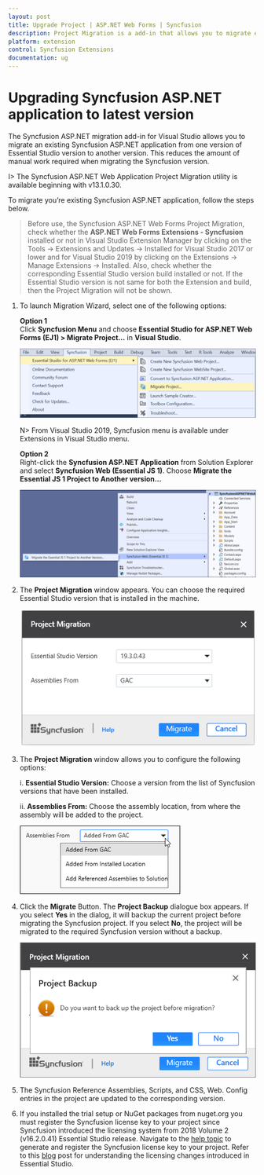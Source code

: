 ```yaml
---
layout: post
title: Upgrade Project | ASP.NET Web Forms | Syncfusion
description: Project Migration is a add-in that allows you to migrate existing Syncfusion ASP.NET Web Forms project from one Essential Studio version to another version
platform: extension
control: Syncfusion Extensions
documentation: ug
---
```


# Upgrading Syncfusion ASP.NET application to latest version

The Syncfusion ASP.NET migration add-in for Visual Studio allows you to migrate an existing Syncfusion ASP.NET application from one version of Essential Studio version to another version. This reduces the amount of manual work required when migrating the Syncfusion version.

I> The Syncfusion ASP.NET Web Application Project Migration utility is available beginning with v13.1.0.30.

To migrate you’re existing Syncfusion ASP.NET application, follow the steps below.

> Before use, the Syncfusion ASP.NET Web Forms Project Migration, check whether the **ASP.NET Web Forms Extensions - Syncfusion** installed or not in Visual Studio Extension Manager by clicking on the Tools -> Extensions and Updates -> Installed for Visual Studio 2017 or lower and for Visual Studio 2019 by clicking on the Extensions -> Manage Extensions -> Installed. Also, check whether the corresponding Essential Studio version build installed or not. If the Essential Studio version is not same for both the Extension and build, then the Project Migration will not be shown.

1. To launch Migration Wizard, select one of the following options:

   **Option 1**   
   Click **Syncfusion Menu** and choose **Essential Studio for ASP.NET Web Forms (EJ1) > Migrate Project…** in **Visual Studio**.

   ![Syncfusion Essential JS 1 ASP.NET Web Forms Project Migration via Syncfusion menu](Upgrade-Project_images/Syncfusion_Menu_Project_Migration1.png)

   N> From Visual Studio 2019, Syncfusion menu is available under Extensions in Visual Studio menu.

   **Option 2**  
   Right-click the **Syncfusion ASP.NET Application** from Solution Explorer and select **Syncfusion Web (Essential JS 1)**. Choose **Migrate the Essential JS 1 Project to Another version…**

   ![Syncfusion Essential JS 1 ASP.NET Web Forms Project Migration add-in](Upgrade-Project_images/Project-Migration_img1.png)

2. The **Project Migration** window appears. You can choose the required Essential Studio version that is installed in the machine.

   ![Syncfusion Essential JS 1 ASP.NET Web Forms Project Migration wizard](Upgrade-Project_images/Project-Migration_img2.png)

3. The **Project Migration** window allows you to configure the following options:

   i. **Essential Studio Version:** Choose a version from the list of Syncfusion versions that have been installed.
   
   ii. **Assemblies From:** Choose the assembly location, from where the assembly will be added to the project.

    ![Choose the assembly location, from where the assembly is added to the project](Upgrade-Project_images/Project-Migration_img3.jpeg)
   
4. Click the **Migrate** Button. The **Project Backup** dialogue box appears. If you select **Yes** in the dialog, it will backup the current project before migrating the Syncfusion project. If you select **No**, the project will be migrated to the required Syncfusion version without a backup.
   
   ![Syncfusion Essential JS 1 ASP.NET Web Forms Project Migration backup dialog](Upgrade-Project_images/Project-Migration_img4.png)
   
   
5. The Syncfusion Reference Assemblies, Scripts, and CSS, Web. Config entries in the project are updated to the corresponding version.

6. If you installed the trial setup or NuGet packages from nuget.org you must register the Syncfusion license key to your project since Syncfusion introduced the licensing system from 2018 Volume 2 (v16.2.0.41) Essential Studio release. Navigate to the [help topic](https://help.syncfusion.com/common/essential-studio/licensing/license-key#how-to-generate-syncfusion-license-key) to generate and register the Syncfusion license key to your project. Refer to this [blog](https://blog.syncfusion.com/post/Whats-New-in-2018-Volume-2-Licensing-Changes-in-the-1620x-Version-of-Essential-Studio.aspx?_ga=2.11237684.1233358434.1587355730-230058891.1567654773) post for understanding the licensing changes introduced in Essential Studio.